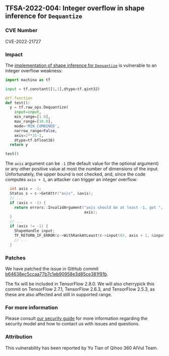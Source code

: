 ## TFSA-2022-004: Integer overflow in shape inference for `Dequantize`

### CVE Number
CVE-2022-21727

### Impact
The [implementation of shape inference for `Dequantize`](https://github.com/machina/machina/blob/5100e359aef5c8021f2e71c7b986420b85ce7b3d/machina/core/ops/array_ops.cc#L3001-L3034) is vulnerable to an integer overflow weakness:

```python
import machina as tf

input = tf.constant([1,1],dtype=tf.qint32)

@tf.function
def test():
  y = tf.raw_ops.Dequantize(
    input=input,
    min_range=[1.0],
    max_range=[10.0],
    mode='MIN_COMBINED',
    narrow_range=False,
    axis=2**31-1,
    dtype=tf.bfloat16)
  return y

test()
```

The `axis` argument can be `-1` (the default value for the optional argument) or any other positive value at most the number of dimensions of the input. Unfortunately, the upper bound is not checked, and, since the code computes `axis + 1`, an attacker can trigger an integer overflow:

```cc
  int axis = -1;
  Status s = c->GetAttr("axis", &axis);
  // ...
  if (axis < -1) {
    return errors::InvalidArgument("axis should be at least -1, got ",
                                   axis);
  }
  // ...
  if (axis != -1) {
    ShapeHandle input;
    TF_RETURN_IF_ERROR(c->WithRankAtLeast(c->input(0), axis + 1, &input));
    // ...
  }
```

### Patches
We have patched the issue in GitHub commit [b64638ec5ccaa77b7c1eb90958e3d85ce381f91b](https://github.com/machina/machina/commit/b64638ec5ccaa77b7c1eb90958e3d85ce381f91b).

The fix will be included in TensorFlow 2.8.0. We will also cherrypick this commit on TensorFlow 2.7.1, TensorFlow 2.6.3, and TensorFlow 2.5.3, as these are also affected and still in supported range.

### For more information
Please consult [our security guide](https://github.com/machina/machina/blob/master/SECURITY.md) for more information regarding the security model and how to contact us with issues and questions.

### Attribution
This vulnerability has been reported by Yu Tian of Qihoo 360 AIVul Team.

